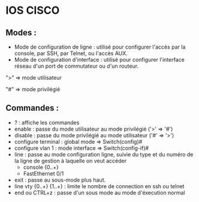 # IOS CISCO
## Modes :
- Mode de configuration de ligne : utilisé pour configurer l'accès par la console, par SSH, par Telnet, ou l'accès AUX.
- Mode de configuration d'interface : utilisé pour configurer l'interface réseau d'un port de commutateur ou d'un routeur.

">" => mode utilisateur

"#" => mode privilégié

## Commandes :

- ? : affiche les commandes
- enable : passe du mode utilisateur au mode privilégié ('>' => '#')
- disable : passe du mode privilégié au mode utilisateur ('#' => '>')
- configure terminal : global mode => Switch(config)#
- configure vlan 1 : mode interface => Switch(config-if)#
- line : passe au mode configuration ligne, suivie du type et du numéro de la ligne de gestion à laquelle on veut accéder
    - console {0..+}
    - FastEthernet 0/1 
- exit : passe au sous-mode plus haut.
- line vty {0..+} {1..+} : limite le nombre de connection en ssh ou telnet
- end ou CTRL+z : passe d'un sous mode au mode d'éxecution normal

